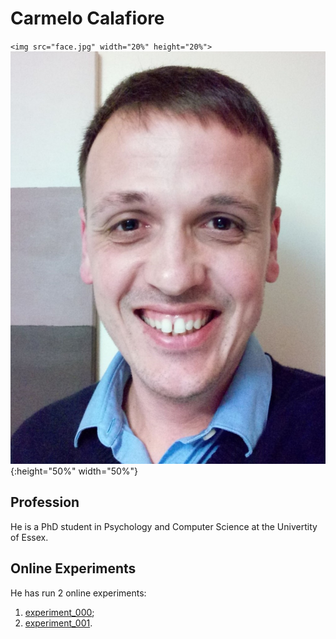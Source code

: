 # Carmelo Calafiore

`<img src="face.jpg" width="20%" height="20%">`
![Picture](face.jpg){:height="50%" width="50%"}

## Profession
He is a PhD student in Psychology and Computer Science at the Univertity of Essex.

## Online Experiments
He has run 2 online experiments:
1. [experiment_000](https://ccalafiore.github.io/action_recognition/experiments/experiment_000/jspsych-animation_CC.html);
2. [experiment_001](https://ccalafiore.github.io/action_recognition/experiments/experiment_001/run_no_random_movements.html).
